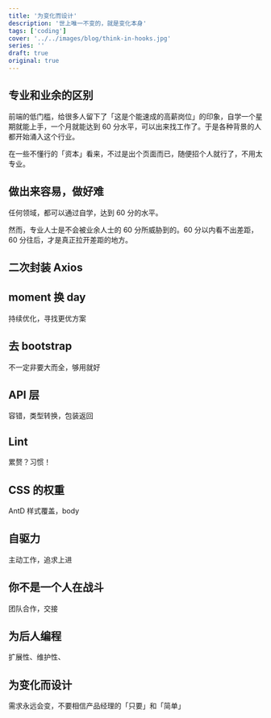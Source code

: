 ```yaml
---
title: '为变化而设计'
description: '世上唯一不变的，就是变化本身'
tags: ['coding']
cover: '../../images/blog/think-in-hooks.jpg'
series: ''
draft: true
original: true
---
```


## 专业和业余的区别

前端的低门槛，给很多人留下了「这是个能速成的高薪岗位」的印象，自学一个星期就能上手，一个月就能达到 60 分水平，可以出来找工作了。于是各种背景的人都开始涌入这个行业。

在一些不懂行的「资本」看来，不过是出个页面而已，随便招个人就行了，不用太专业。


## 做出来容易，做好难
任何领域，都可以通过自学，达到 60 分的水平。

然而，专业人士是不会被业余人士的 60 分所威胁到的。60 分以内看不出差距，60 分往后，才是真正拉开差距的地方。

## 二次封装 Axios

## moment 换 day
持续优化，寻找更优方案

## 去 bootstrap
不一定非要大而全，够用就好

## API 层
容错，类型转换，包装返回

## Lint
累赘？习惯！

## CSS 的权重
AntD 样式覆盖，body

## 自驱力
主动工作，追求上进

## 你不是一个人在战斗
团队合作，交接

## 为后人编程
扩展性、维护性、

## 为变化而设计
需求永远会变，不要相信产品经理的「只要」和「简单」
